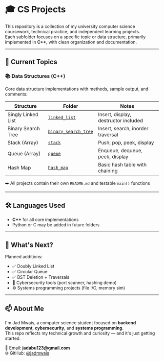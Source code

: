 # 🎓 CS Projects

This repository is a collection of my university computer science coursework, technical practice, and independent learning projects.  
Each subfolder focuses on a specific topic or data structure, primarily implemented in **C++**, with clean organization and documentation.

---

## 📁 Current Topics

### 📚 Data Structures (C++)
Core data structure implementations with methods, sample output, and comments:
  
| Structure          | Folder                                                      | Notes                                |
|--------------------|-------------------------------------------------------------|--------------------------------------|
| Singly Linked List | [`linked_list`](data_structures/linked_list/)               | Insert, display, destructor included |
| Binary Search Tree | [`binary_search_tree`](data_structures/binary_search_tree/) | Insert, search, inorder traversal    |
| Stack (Array)      | [`stack`](data_structures/stack/)                           | Push, pop, peek, display             |
| Queue (Array)      | [`queue`](data_structures/queue/)                           | Enqueue, dequeue, peek, display      |
| Hash Map           | [`hash_map`](data_structures/hash_map/)                     | Basic hash table with chaining       |

➡️ All projects contain their own `README.md` and testable `main()` functions

---

## 🛠️ Languages Used

- **C++** for all core implementations  
- Python or C may be added in future folders
---

## 🧠 What's Next?

Planned additions:
- ✅ Doubly Linked List  
- ✅ Circular Queue  
- ✅ BST Deletion + Traversals  
- 🔐 Cybersecurity tools (port scanner, hashing demo)  
- ⚙️ Systems programming projects (file I/O, memory sim)

---

## 📫 About Me

I'm Jad Mwais, a computer science student focused on **backend development**, **cybersecurity**, and **systems programming**.  
This repo reflects my technical growth and curiosity — and it's just getting started.

📧 Email: **jadabu123@gmail.com**  
🌐 GitHub: [@jadmwais](https://github.com/jadmwais)
